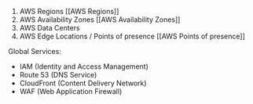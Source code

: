 1. AWS Regions [[AWS Regions]]
2. AWS Availability Zones [[AWS Availability Zones]]
3. AWS Data Centers
4. AWS Edge Locations / Points of presence [[AWS Points of presence]]

Global Services:
- IAM (Identity and Access Management)
- Route 53 (DNS Service)
- CloudFront (Content Delivery Network)
- WAF (Web Application Firewall)